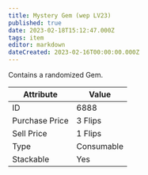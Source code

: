 ```yaml
---
title: Mystery Gem (wep LV23)
published: true
date: 2023-02-18T15:12:47.000Z
tags: item
editor: markdown
dateCreated: 2023-02-16T00:00:00.000Z
---
```


Contains a randomized Gem.

|Attribute|Value|
|-|-|
|ID|6888|
|Purchase Price|3 Flips|
|Sell Price|1 Flips|
|Type|Consumable|
|Stackable|Yes|

